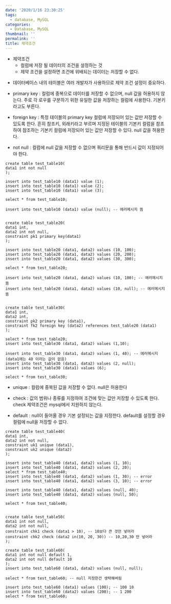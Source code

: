 ```yaml
---
date: '2020/1/16 23:30:25'
tags:
  - database, MySQL
categories:
  - Database, MySQL
thumbnail: ''
permalink: ''
title: 제약조건
---
```


* 제약조건
  * 컬럼에 저장 될 데이터의 조건을 설정하는 것
  * 제약 조건을 설정하면 조건에 위배되는 데이터는 저장할 수 없다.
<!-- more -->
  * 데이터베이스 내의 테이블은 여러 개발자가 사용하므로 제약 조건 설정이 중요하다.

  * primary key : 컬럼에 중복으로 데이터를 저장할 수 없으며, null 값을 허용하지 않는다. 주로 각 로우를 구분하기 위한 유일한 값을 저장하는 컬럼에 사용한다. 기본키라고도 부른다.

  * foreign key : 특정 테이블의 primary key 컬럼에 저장되어 있는 값만 저장할 수 있도록 한다. 흔히 참조키, 외래키라고 부르며 지정된 테이블의 기본키 컬럼을 참조하여 참조하는 기본키 컬럼에 저장되어 있는 값만 저장할 수 있다. null 값을 허용한다.

  * not null : 컬럼에 null 값을 저장할 수 없으며 쿼리문을 통해 반드시 값이 지정되어야 한다.
```
create table test_table10(
data1 int not null
);

insert into test_table10 (data1) value (1);
insert into test_table10 (data1) value (2);
insert into test_table10 (data1) value (3);

select * from test_table10;

insert into test_table10 (data1) value (null); -- 에러메시지 뜸


create table test_table20(
data1 int,
data2 int not null,
constraint pk1 primary key(data1)
);

insert into test_table20 (data1, data2) values (10, 100);
insert into test_table20 (data1, data2) values (20, 200);
insert into test_table20 (data1, data2) values (30, 300);

select * from test_table20;

insert into test_table20 (data1, data2) values (10, 100); -- 에러메시지 뜸
insert into test_table20 (data1, data2) values (10, null); -- 에러메시지 뜸


create table test_table30(
data1 int,
data2 int,
constraint pk2 primary key (data1),
constraint fk2 foreign key (data2) references test_table20 (data1)
);

select * from test_table20;
insert into test_table30 (data1, data2) values (1,10);

insert into test_table30 (data1, data2) values (1, 40); -- 에러메시지 (data1에는 40 이라는 값이 없음)
insert into test_table30 (data1, data2) values (2, null);
insert into test_table30 (data1) values (6);

select * from test_table30;
```

  * unique : 컬럼에 중복된 값을 저장할 수 없다. null은 허용한다

  * check : 값의 범위나 종류를 지정하여 조건에 맞는 값만 저장할 수 있도록 한다. check 제약조건은 mysql에서 지원하지 않는다.

  * default : null이 들어올 경우 기본 설정되는 값을 지정한다. default를 설정할 경우 컬럼에 null을 저장할 수 없다.

```
create table test_table40(
data1 int,
data2 int not null,
constraint uk1 unique (data1),
constraint uk2 unique (data2)
);

insert into test_table40 (data1, data2) values (1, 10);
insert into test_table40 (data1, data2) values (2, 20);
select * from test_table40;
insert into test_table40 (data1, data2) values (1, 30); -- error
insert into test_table40 (data1, data2) values (3, 10); -- error

insert into test_table40 (data1, data2) values (null, 40);
insert into test_table40 (data1, data2) values (null, 50);

select * from test_table40;


create table test_table50(
data1 int not null,
data2 int not null,
constraint chk1 check (data1 > 10), -- 10보다 큰 것만 넣어라
constraint chk2 check (data2 in(10, 20, 30)) -- 10,20,30 만 넣어라
);

create table test_table60(
data1 int not null default 1,
data2 int not null default 10
);
insert into test_table60 (data1, data2) values (null, null);

select * from test_table60; -- null 지정한건 생략해버림

insert into test_table60 (data1) values (100); -- 100 10 
insert into test_table60 (data2) values (200); -- 1 200
select * from test_table60; 
```
